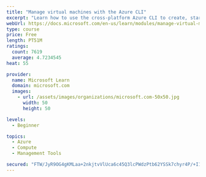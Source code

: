 ```yaml
---
title: "Manage virtual machines with the Azure CLI"
excerpt: "Learn how to use the cross-platform Azure CLI to create, start, stop, and perform other management tasks related to virtual machines in Azure."
webUrl: https://docs.microsoft.com/en-us/learn/modules/manage-virtual-machines-with-azure-cli/
type: course
price: Free
length: PT51M
ratings:
  count: 7619
  average: 4.7234545
heat: 55

provider:
  name: Microsoft Learn
  domain: microsoft.com
  images:
    - url: /assets/images/organizations/microsoft.com-50x50.jpg
      width: 50
      height: 50

levels:
  - Beginner

topics:
  - Azure
  - Compute
  - Management Tools

secured: "FTW/JyR9OG4gKMLaa+2nkjtvVlUca6c45Q3lcPWdzPtb62YSSk7chyr4P/+I18r7yOc9LQiheO5GmbIhgLVBlth+GVJrDmbHIOxKq2Nxm1e/FRVr6dK7stdmCHqsb09YLalu+qq5KklSEVhoJaqe095i2hNYDWelz2ypc7rYVQLyw8RBuj9E3oWpBhpyFuKzrqLHUPgAjMvoLlUlwMb4SpsJAiXy/JcXiA/nSdXdP6W5YpfA81pZvMQY2sJQFZIkYNQ6WduIoC+yLX/l79xoc0brNcfSJPYZtVPUGImRPAu/8zE7i2CFOskaeg3ed2ge1/ZxiXAfq+19swmAz90walHjp0v0sjvcYJoPB4vPJD7uv4AfsDeSTT+tDjGTSsp5Gw1Dtj1ggWl3Pv6kGNSy3n2PJWakxSSYdAA4R2FUN8o=;rFMlfFaClmuKhhs+knLyHg=="
---
```


